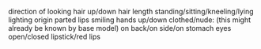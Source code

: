 direction of looking
hair up/down
hair length
standing/sitting/kneeling/lying
lighting origin
parted lips
smiling
hands up/down
clothed/nude: (this might already be known by base model)
on back/on side/on stomach
eyes open/closed
lipstick/red lips
